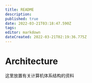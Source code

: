 ```yaml
---
title: README
description: 
published: true
date: 2022-03-21T03:18:47.590Z
tags: 
editor: markdown
dateCreated: 2022-03-21T02:19:36.775Z
---
```


# Architecture

这里放置有关计算机体系结构的资料

